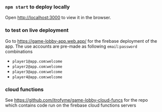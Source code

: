 ### `npm start` to deploy locally

Open [http://localhost:3000](http://localhost:3000) to view it in the browser.

### to test on live deployment

Go to https://game-lobby-app.web.app/ for the firebase deployment of the app.
The use accounts are pre-made as following `email`:`password` combinations
- `player1@app.com`:`welcome`
- `player2@app.com`:`welcome`
- `player3@app.com`:`welcome`
- `player4@app.com`:`welcome`

### cloud functions

See https://github.com/itrofyme/game-lobby-cloud-funcs for the repo which contains code run on the firebase cloud functions servers
